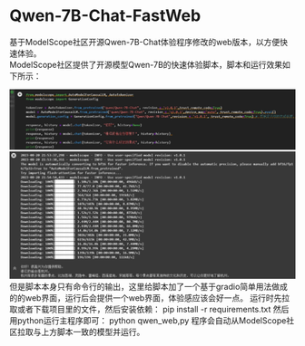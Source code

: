 # Qwen-7B-Chat-FastWeb
基于ModelScope社区开源Qwen-7B-Chat体验程序修改的web版本，以方便快速体验。  
ModelScope社区提供了开源模型Qwen-7B的快速体验脚本，脚本和运行效果如下所示：  
<div align="center">
  <img src="img/pic1.jpg">
</div>
<div align="center">
  <img src="img/pic2.jpg">
</div>
但是脚本本身只有命令行的输出，这里给脚本加了一个基于gradio简单用法做成的的web界面，运行后会提供一个web界面，体验感应该会好一点。  
运行时先拉取或者下载项目里的文件，然后安装依赖：   
pip install -r requirements.txt   
然后用python运行主程序即可：   
python qwen_web,py   
程序会自动从ModelScope社区拉取与上方脚本一致的模型并运行。  
